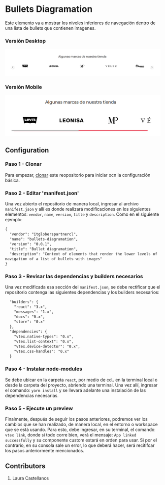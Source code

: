 # Bullets Diagramation

Este elemento va a mostrar los niveles inferiores de navegación dentro de una lista de bullets que contienen imagenes.

### Versión Desktop
![Preview](../assets/image__read-me-bullet.png)

### Versión Mobile
![Preview](../assets/image__bullet--mobile.png)
## Configuration 

### Paso 1 - Clonar

Para empezar, [clonar](https://github.com/LauraCastellanos13/itgloberspartnercl.bullets-diagramation) este reopositorio para iniciar ocn la configuración básica. 
### Paso 2 - Editar 'manifest.json'

Una vez abierto el repositorio de manera local, ingresar al archivo `manifest.json` y allí es donde realizará modificaciones en los siguientes elementos: `vendor`, `name`, `version`, `title` y `description`. Como en el siguiente ejemplo:

```
{
  "vendor": "itgloberspartnercl",
  "name": "bullets-diagramation",
  "version": "0.0.1",
  "title": "Bullet diagramation",
  "description": "Context of elements that render the lower levels of navigation of a list of bullets with images"
}
```

### Paso 3 - Revisar las dependencias y builders necesarios

Una vez modificada esa sección del `manifest.json`, se debe rectificar que el repositorio contenga las siguientes dependencias y los builders necesarios:

```
  "builders": {
    "react": "3.x",
    "messages": "1.x",
    "docs": "0.x",
    "store": "0.x"
  },
  "dependencies": {
    "vtex.native-types": "0.x",
    "vtex.list-context": "0.x",
    "vtex.device-detector": "0.x",
    "vtex.css-handles": "0.x"
  }
```

### Paso 4 - Instalar node-modules

Se debe ubicar en la carpeta `react`, por medio de cd.. en la terminal local o desde la carpeta del proyecto, abriendo una terminal. Una vez allí, ingresar el comando: `yarn install` y se llevará adelante una instalación de las dependencias necesarias.

### Paso 5 - Ejecute un preview 

Finalmente, después de seguir los pasos anteriores, podremos ver los cambios que se han realizado, de manera local, en el entorno o workspace que se está usando. 
Para esto, debe ingresar, en su terminal, el comando: `vtex link`, donde si todo corre bien, verá el mensaje: `App linked successfully` y su componente custom estará en orden para usar. 
Si por el contrario, en su consola sale un error, lo que deberá hacer, será recitifcar los pasos anteriormente mencionados.

## Contributors
1. Laura Castellanos
